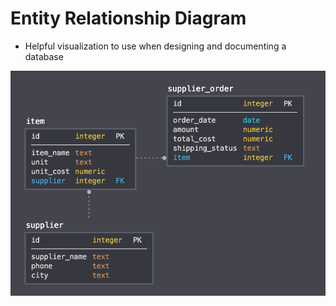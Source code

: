 # Entity Relationship Diagram

* Helpful visualization to use when designing and documenting a database

<div class="row">
<div class="cell-3">

![Suppliers ERD](suppliers_erd.png)

</div>
</div>
